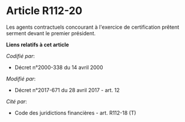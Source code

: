 # Article R112-20

Les agents contractuels concourant à l'exercice de certification prêtent serment devant le premier président.

**Liens relatifs à cet article**

_Codifié par_:

  - Décret n°2000-338 du 14 avril 2000

_Modifié par_:

  - Décret n°2017-671 du 28 avril 2017 - art. 12

_Cité par_:

  - Code des juridictions financières - art. R112-18 (T)
